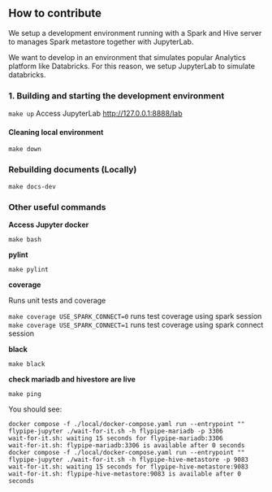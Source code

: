 ## How to contribute

We setup a development environment running with a Spark and Hive server to manages Spark metastore together with 
JupyterLab.

We want to develop in an environment that simulates popular Analytics platform like Databricks. For this reason, we
setup JupyterLab to simulate databricks. 

### 1. Building and starting the development environment
 
`make up`
Access JupyterLab http://127.0.0.1:8888/lab

#### Cleaning local environment

`make down`

### Rebuilding documents (Locally)

`make docs-dev`

### Other useful commands

**Access Jupyter docker**

`make bash`

**pylint**

`make pylint`

**coverage**

Runs unit tests and coverage

`make coverage USE_SPARK_CONNECT=0` runs test coverage using spark session
`make coverage USE_SPARK_CONNECT=1` runs test coverage using spark connect session

**black**

`make black`

**check mariadb and hivestore are live**

`make ping`

You should see:

```
docker compose -f ./local/docker-compose.yaml run --entrypoint "" flypipe-jupyter ./wait-for-it.sh -h flypipe-mariadb -p 3306
wait-for-it.sh: waiting 15 seconds for flypipe-mariadb:3306
wait-for-it.sh: flypipe-mariadb:3306 is available after 0 seconds
docker compose -f ./local/docker-compose.yaml run --entrypoint "" flypipe-jupyter ./wait-for-it.sh -h flypipe-hive-metastore -p 9083
wait-for-it.sh: waiting 15 seconds for flypipe-hive-metastore:9083
wait-for-it.sh: flypipe-hive-metastore:9083 is available after 0 seconds
```